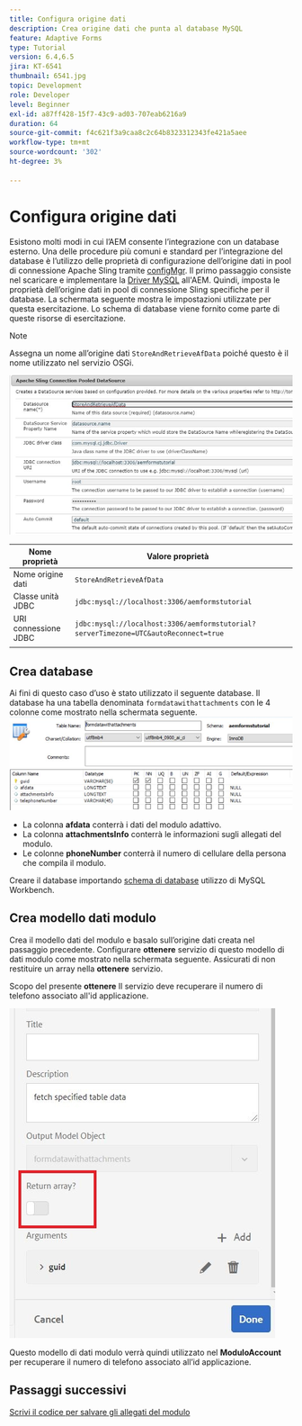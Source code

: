 ```yaml
---
title: Configura origine dati
description: Crea origine dati che punta al database MySQL
feature: Adaptive Forms
type: Tutorial
version: 6.4,6.5
jira: KT-6541
thumbnail: 6541.jpg
topic: Development
role: Developer
level: Beginner
exl-id: a87ff428-15f7-43c9-ad03-707eab6216a9
duration: 64
source-git-commit: f4c621f3a9caa8c2c64b8323312343fe421a5aee
workflow-type: tm+mt
source-wordcount: '302'
ht-degree: 3%

---
```


# Configura origine dati

Esistono molti modi in cui l’AEM consente l’integrazione con un database esterno. Una delle procedure più comuni e standard per l’integrazione del database è l’utilizzo delle proprietà di configurazione dell’origine dati in pool di connessione Apache Sling tramite [configMgr](http://localhost:4502/system/console/configMgr).
Il primo passaggio consiste nel scaricare e implementare la [Driver MySQL](https://mvnrepository.com/artifact/mysql/mysql-connector-java) all&#39;AEM.
Quindi, imposta le proprietà dell’origine dati in pool di connessione Sling specifiche per il database. La schermata seguente mostra le impostazioni utilizzate per questa esercitazione. Lo schema di database viene fornito come parte di queste risorse di esercitazione.

>[!NOTE]
>Assegna un nome all’origine dati `StoreAndRetrieveAfData` poiché questo è il nome utilizzato nel servizio OSGi.


![data-source](assets/data-source.JPG)

| Nome proprietà | Valore proprietà |   |
|---------------------|------------------------------------------------------------------------------------|---|
| Nome origine dati | `StoreAndRetrieveAfData` |   |
| Classe unità JDBC | `jdbc:mysql://localhost:3306/aemformstutorial` |   |
| URI connessione JDBC | `jdbc:mysql://localhost:3306/aemformstutorial?serverTimezone=UTC&autoReconnect=true` |   |
|                     |                                                                                    |   |


## Crea database


Ai fini di questo caso d’uso è stato utilizzato il seguente database. Il database ha una tabella denominata `formdatawithattachments` con le 4 colonne come mostrato nella schermata seguente.
![database](assets/table-schema.JPG)

* La colonna **afdata** conterrà i dati del modulo adattivo.
* La colonna **attachmentsInfo** conterrà le informazioni sugli allegati del modulo.
* Le colonne **phoneNumber** conterrà il numero di cellulare della persona che compila il modulo.

Creare il database importando [schema di database](assets/data-base-schema.sql)
utilizzo di MySQL Workbench.

## Crea modello dati modulo

Crea il modello dati del modulo e basalo sull’origine dati creata nel passaggio precedente.
Configurare **ottenere** servizio di questo modello di dati modulo come mostrato nella schermata seguente.
Assicurati di non restituire un array nella **ottenere** servizio.

Scopo del presente **ottenere** Il servizio deve recuperare il numero di telefono associato all&#39;id applicazione.

![get-service](assets/get-service.JPG)

Questo modello di dati modulo verrà quindi utilizzato nel **ModuloAccount** per recuperare il numero di telefono associato all’id applicazione.

## Passaggi successivi

[Scrivi il codice per salvare gli allegati del modulo](./store-form-attachments.md)

